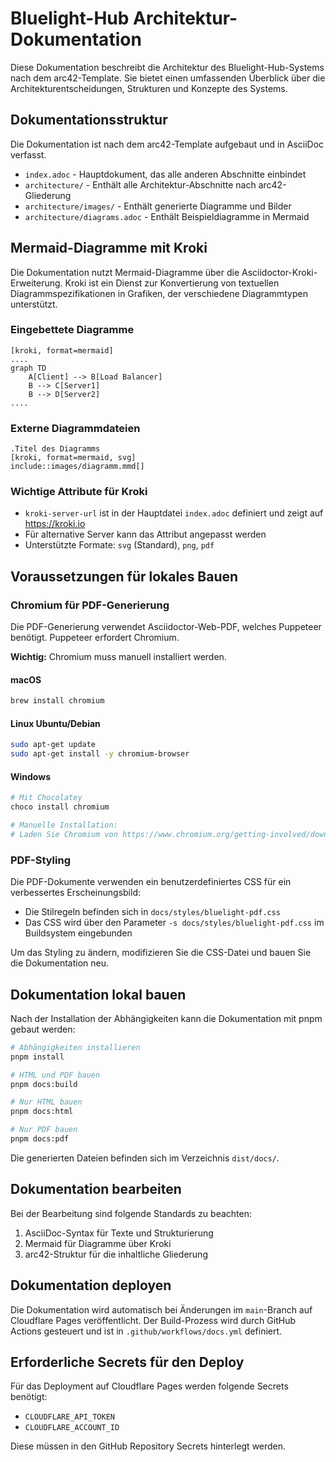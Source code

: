 # Bluelight-Hub Architektur-Dokumentation

Diese Dokumentation beschreibt die Architektur des Bluelight-Hub-Systems nach dem arc42-Template. Sie bietet einen umfassenden Überblick über die Architekturentscheidungen, Strukturen und Konzepte des Systems.

## Dokumentationsstruktur

Die Dokumentation ist nach dem arc42-Template aufgebaut und in AsciiDoc verfasst.

- `index.adoc` - Hauptdokument, das alle anderen Abschnitte einbindet
- `architecture/` - Enthält alle Architektur-Abschnitte nach arc42-Gliederung
- `architecture/images/` - Enthält generierte Diagramme und Bilder
- `architecture/diagrams.adoc` - Enthält Beispieldiagramme in Mermaid

## Mermaid-Diagramme mit Kroki

Die Dokumentation nutzt Mermaid-Diagramme über die Asciidoctor-Kroki-Erweiterung. Kroki ist ein Dienst zur Konvertierung von textuellen Diagrammspezifikationen in Grafiken, der verschiedene Diagrammtypen unterstützt.

### Eingebettete Diagramme

```adoc
[kroki, format=mermaid]
....
graph TD
    A[Client] --> B[Load Balancer]
    B --> C[Server1]
    B --> D[Server2]
....
```

### Externe Diagrammdateien

```adoc
.Titel des Diagramms
[kroki, format=mermaid, svg]
include::images/diagramm.mmd[]
```

### Wichtige Attribute für Kroki

- `kroki-server-url` ist in der Hauptdatei `index.adoc` definiert und zeigt auf https://kroki.io
- Für alternative Server kann das Attribut angepasst werden
- Unterstützte Formate: `svg` (Standard), `png`, `pdf`

## Voraussetzungen für lokales Bauen

### Chromium für PDF-Generierung

Die PDF-Generierung verwendet Asciidoctor-Web-PDF, welches Puppeteer benötigt. Puppeteer erfordert Chromium.

**Wichtig:** Chromium muss manuell installiert werden.

#### macOS

```bash
brew install chromium
```

#### Linux Ubuntu/Debian

```bash
sudo apt-get update
sudo apt-get install -y chromium-browser
```

#### Windows

```bash
# Mit Chocolatey
choco install chromium

# Manuelle Installation:
# Laden Sie Chromium von https://www.chromium.org/getting-involved/download-chromium herunter
```

### PDF-Styling

Die PDF-Dokumente verwenden ein benutzerdefiniertes CSS für ein verbessertes Erscheinungsbild:

- Die Stilregeln befinden sich in `docs/styles/bluelight-pdf.css`
- Das CSS wird über den Parameter `-s docs/styles/bluelight-pdf.css` im Buildsystem eingebunden

Um das Styling zu ändern, modifizieren Sie die CSS-Datei und bauen Sie die Dokumentation neu.

## Dokumentation lokal bauen

Nach der Installation der Abhängigkeiten kann die Dokumentation mit pnpm gebaut werden:

```bash
# Abhängigkeiten installieren
pnpm install

# HTML und PDF bauen
pnpm docs:build

# Nur HTML bauen
pnpm docs:html

# Nur PDF bauen
pnpm docs:pdf
```

Die generierten Dateien befinden sich im Verzeichnis `dist/docs/`.

## Dokumentation bearbeiten

Bei der Bearbeitung sind folgende Standards zu beachten:

1. AsciiDoc-Syntax für Texte und Strukturierung
2. Mermaid für Diagramme über Kroki
3. arc42-Struktur für die inhaltliche Gliederung

## Dokumentation deployen

Die Dokumentation wird automatisch bei Änderungen im `main`-Branch auf Cloudflare Pages veröffentlicht.
Der Build-Prozess wird durch GitHub Actions gesteuert und ist in `.github/workflows/docs.yml` definiert.

## Erforderliche Secrets für den Deploy

Für das Deployment auf Cloudflare Pages werden folgende Secrets benötigt:

- `CLOUDFLARE_API_TOKEN`
- `CLOUDFLARE_ACCOUNT_ID`

Diese müssen in den GitHub Repository Secrets hinterlegt werden. 